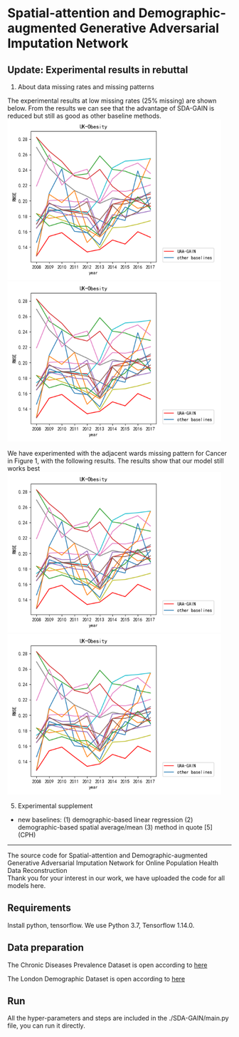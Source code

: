 # Spatial-attention and Demographic-augmented Generative Adversarial Imputation Network

## Update: Experimental results in rebuttal
1. About data missing rates and missing patterns

The experimental results at low missing rates (25% missing) are shown below. From the results we can see that the advantage of SDA-GAIN is reduced but still as good as other baseline methods.
<img src="https://github.com/WoodScene/Paper_pictures/blob/main/KDD2021/UK_RMSE.png" width="480" height="360"/><br/>
<img src="https://github.com/WoodScene/Paper_pictures/blob/main/KDD2021/UK_RMSE.png" width="480" height="360"/><br/>

We have experimented with the adjacent wards missing pattern for Cancer in Figure 1, with the following results. The results show that our model still works best
<img src="https://github.com/WoodScene/Paper_pictures/blob/main/KDD2021/UK_RMSE.png" width="480" height="360"/><br/>
<img src="https://github.com/WoodScene/Paper_pictures/blob/main/KDD2021/UK_RMSE.png" width="480" height="360"/><br/>

5. Experimental supplement
* new baselines:
(1)	demographic-based linear regression
(2) demographic-based spatial average/mean
(3) method in quote [5] (CPH)

------------------------------------------------------------------------------------------------------------------------
The source code for Spatial-attention and Demographic-augmented Generative Adversarial Imputation Network for Online Population Health Data Reconstruction   
Thank you for your interest in our work, we have uploaded the code for all models here.

## Requirements
Install python, tensorflow. We use Python 3.7, Tensorflow 1.14.0.

## Data preparation
The Chronic Diseases Prevalence Dataset is open according to [here](https://digital.nhs.uk/data-and-information/publications/statistical/quality-and-outcomes-framework-achievement-prevalence-and-exceptions-data)

The London Demographic Dataset is open according to [here](https://data.london.gov.uk/dataset/gla-population-projections-custom-age-tables)

## Run
All the hyper-parameters and steps are included in the ./SDA-GAIN/main.py file, you can run it directly.
